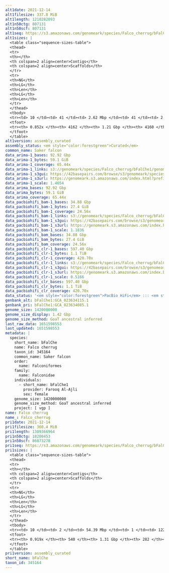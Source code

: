 ```yaml
---
alt1date: 2021-12-14
alt1filesize: 337.8 MiB
alt1length: 1210282093
alt1n50ctg: 807131
alt1n50scf: 807131
alt1seq: https://s3.amazonaws.com/genomeark/species/Falco_cherrug/bFalChe1/assembly_curated/bFalChe1.alt.cur.20211214.fasta.gz
alt1sizes: |
  <table class="sequence-sizes-table">
  <thead>
  <tr>
  <th></th>
  <th colspan=2 align=center>Contigs</th>
  <th colspan=2 align=center>Scaffolds</th>
  </tr>
  <tr>
  <th>NG</th>
  <th>LG</th>
  <th>Len</th>
  <th>LG</th>
  <th>Len</th>
  </tr>
  </thead>
  <tbody>
  <tr><td> 10 </td><td> 41 </td><td> 2.62 Mbp </td><td> 41 </td><td> 2.62 Mbp </td></tr>  <tr><td> 20 </td><td> 105 </td><td> 1.97 Mbp </td><td> 105 </td><td> 1.97 Mbp </td></tr>  <tr><td> 30 </td><td> 188 </td><td> 1.48 Mbp </td><td> 188 </td><td> 1.48 Mbp </td></tr>  <tr><td> 40 </td><td> 299 </td><td> 1.12 Mbp </td><td> 299 </td><td> 1.12 Mbp </td></tr>  <tr style="background-color:#cccccc;"><td> 50 </td><td> 448 </td><td> 0.81 Mbp </td><td> 448 </td><td> 0.81 Mbp </td></tr>  <tr><td> 60 </td><td> 658 </td><td> 0.56 Mbp </td><td> 658 </td><td> 0.56 Mbp </td></tr>  <tr><td> 70 </td><td> 990 </td><td> 317.32 Kbp </td><td> 989 </td><td> 318.14 Kbp </td></tr>  <tr><td> 80 </td><td> 1871 </td><td> 73.45 Kbp </td><td> 1870 </td><td> 73.45 Kbp </td></tr>  <tr><td> 90 </td><td> 0 </td><td>  </td><td> 0 </td><td>  </td></tr>  <tr><td> 100 </td><td> 0 </td><td>  </td><td> 0 </td><td>  </td></tr>  </tbody>
  <tfoot>
  <tr><th> 0.852x </th><th> 4162 </th><th> 1.21 Gbp </th><th> 4160 </th><th> 1.21 Gbp </th></tr>
  </tfoot>
  </table>
alt1version: assembly_curated
assembly_status: <em style="color:forestgreen">Curated</em>
common_name: Saker falcon
data_arima-1_bases: 92.92 Gbp
data_arima-1_bytes: 59.1 GiB
data_arima-1_coverage: 65.44x
data_arima-1_links: s3://genomeark/species/Falco_cherrug/bFalChe1/genomic_data/arima/<br>
data_arima-1_s3gui: https://42basepairs.com/browse/s3/genomeark/species/Falco_cherrug/bFalChe1/genomic_data/arima/
data_arima-1_s3url: https://genomeark.s3.amazonaws.com/index.html?prefix=species/Falco_cherrug/bFalChe1/genomic_data/arima/
data_arima-1_scale: 1.4654
data_arima_bases: 92.92 Gbp
data_arima_bytes: 59.1 GiB
data_arima_coverage: 65.44x
data_pacbiohifi_bam-1_bases: 34.88 Gbp
data_pacbiohifi_bam-1_bytes: 27.4 GiB
data_pacbiohifi_bam-1_coverage: 24.56x
data_pacbiohifi_bam-1_links: s3://genomeark/species/Falco_cherrug/bFalChe1/genomic_data/pacbio_hifi/<br>
data_pacbiohifi_bam-1_s3gui: https://42basepairs.com/browse/s3/genomeark/species/Falco_cherrug/bFalChe1/genomic_data/pacbio_hifi/
data_pacbiohifi_bam-1_s3url: https://genomeark.s3.amazonaws.com/index.html?prefix=species/Falco_cherrug/bFalChe1/genomic_data/pacbio_hifi/
data_pacbiohifi_bam-1_scale: 1.1836
data_pacbiohifi_bam_bases: 34.88 Gbp
data_pacbiohifi_bam_bytes: 27.4 GiB
data_pacbiohifi_bam_coverage: 24.56x
data_pacbiohifi_clr-1_bases: 597.40 Gbp
data_pacbiohifi_clr-1_bytes: 1.1 TiB
data_pacbiohifi_clr-1_coverage: 420.70x
data_pacbiohifi_clr-1_links: s3://genomeark/species/Falco_cherrug/bFalChe1/genomic_data/pacbio_hifi/<br>
data_pacbiohifi_clr-1_s3gui: https://42basepairs.com/browse/s3/genomeark/species/Falco_cherrug/bFalChe1/genomic_data/pacbio_hifi/
data_pacbiohifi_clr-1_s3url: https://genomeark.s3.amazonaws.com/index.html?prefix=species/Falco_cherrug/bFalChe1/genomic_data/pacbio_hifi/
data_pacbiohifi_clr-1_scale: 0.5166
data_pacbiohifi_clr_bases: 597.40 Gbp
data_pacbiohifi_clr_bytes: 1.1 TiB
data_pacbiohifi_clr_coverage: 420.70x
data_status: '<em style="color:forestgreen">PacBio HiFi</em> ::: <em style="color:forestgreen">Arima</em>'
genbank_alt: bFalChe1:GCA_023634115.1
genbank_pri: bFalChe1:GCA_023634085.1
genome_size: 1420000000
genome_size_display: 1.42 Gbp
genome_size_method: GoaT ancestral inferred
last_raw_data: 1651598553
last_updated: 1651598553
metadata: |
  species:
    short_name: bFalChe
    name: Falco cherrug
    taxon_id: 345164
    common_name: Saker falcon
    order:
      name: Falconiformes
    family:
      name: Falconidae
    individuals:
      - short_name: bFalChe1
        provider: Farooq Al-Ajli
        sex: female
    genome_size: 1420000000
    genome_size_method: GoaT ancestral inferred
    project: [ vgp ]
name: Falco cherrug
name_: Falco_cherrug
pri1date: 2021-12-14
pri1filesize: 360.4 MiB
pri1length: 1309366964
pri1n50ctg: 18200453
pri1n50scf: 86073278
pri1seq: https://s3.amazonaws.com/genomeark/species/Falco_cherrug/bFalChe1/assembly_curated/bFalChe1.pri.cur.20211214.fasta.gz
pri1sizes: |
  <table class="sequence-sizes-table">
  <thead>
  <tr>
  <th></th>
  <th colspan=2 align=center>Contigs</th>
  <th colspan=2 align=center>Scaffolds</th>
  </tr>
  <tr>
  <th>NG</th>
  <th>LG</th>
  <th>Len</th>
  <th>LG</th>
  <th>Len</th>
  </tr>
  </thead>
  <tbody>
  <tr><td> 10 </td><td> 2 </td><td> 54.39 Mbp </td><td> 1 </td><td> 122.55 Mbp </td></tr>  <tr><td> 20 </td><td> 5 </td><td> 36.08 Mbp </td><td> 2 </td><td> 122.44 Mbp </td></tr>  <tr><td> 30 </td><td> 10 </td><td> 28.51 Mbp </td><td> 3 </td><td> 113.31 Mbp </td></tr>  <tr><td> 40 </td><td> 16 </td><td> 22.64 Mbp </td><td> 4 </td><td> 96.47 Mbp </td></tr>  <tr style="background-color:#cccccc;"><td> 50 </td><td> 22 </td><td style="background-color:#88ff88;"> 18.20 Mbp </td><td> 6 </td><td style="background-color:#88ff88;"> 86.07 Mbp </td></tr>  <tr><td> 60 </td><td> 33 </td><td> 10.94 Mbp </td><td> 8 </td><td> 65.64 Mbp </td></tr>  <tr><td> 70 </td><td> 50 </td><td> 6.47 Mbp </td><td> 10 </td><td> 40.33 Mbp </td></tr>  <tr><td> 80 </td><td> 92 </td><td> 1.90 Mbp </td><td> 15 </td><td> 24.36 Mbp </td></tr>  <tr><td> 90 </td><td> 281 </td><td> 304.65 Kbp </td><td> 77 </td><td> 479.73 Kbp </td></tr>  <tr><td> 100 </td><td> 0 </td><td>  </td><td> 0 </td><td>  </td></tr>  </tbody>
  <tfoot>
  <tr><th> 0.919x </th><th> 540 </th><th> 1.31 Gbp </th><th> 282 </th><th> 1.31 Gbp </th></tr>
  </tfoot>
  </table>
pri1version: assembly_curated
short_name: bFalChe
taxon_id: 345164
---
```

